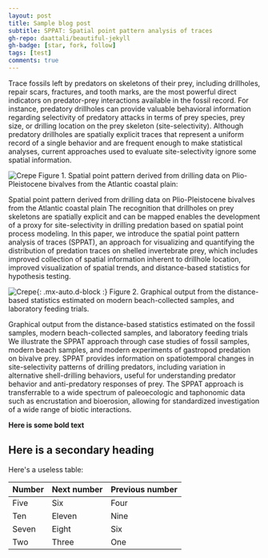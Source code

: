 ```yaml
---
layout: post
title: Sample blog post
subtitle: SPPAT: Spatial point pattern analysis of traces
gh-repo: daattali/beautiful-jekyll
gh-badge: [star, fork, follow]
tags: [test]
comments: true
---
```


Trace fossils left by predators on skeletons of their prey, including drillholes, repair scars, fractures, and tooth marks, are the most powerful direct indicators on predator-prey interactions available in the fossil record. For instance, predatory drillholes can provide valuable behavioral information regarding selectivity of predatory attacks in terms of prey species, prey size, or drilling location on the prey skeleton (site-selectivity). Although predatory drillholes are spatially explicit traces that represent a uniform record of a single behavior and are frequent enough to make statistical analyses, current approaches used to evaluate site-selectivity ignore some spatial information.

![Crepe](https://s3-media3.fl.yelpcdn.com/bphoto/cQ1Yoa75m2yUFFbY2xwuqw/348s.jpg)
Figure 1. Spatial point pattern derived from drilling data on Plio-Pleistocene bivalves from the Atlantic coastal plain:

Spatial point pattern derived from drilling data on Plio-Pleistocene bivalves from the Atlantic coastal plain
The recognition that drillholes on prey skeletons are spatially explicit and can be mapped enables the development of a proxy for site-selectivity in drilling predation based on spatial point process modeling. In this paper, we introduce the spatial point pattern analysis of traces (SPPAT), an approach for visualizing and quantifying the distribution of predation traces on shelled invertebrate prey, which includes improved collection of spatial information inherent to drillhole location, improved visualization of spatial trends, and distance-based statistics for hypothesis testing.

![Crepe](https://s3-media3.fl.yelpcdn.com/bphoto/cQ1Yoa75m2yUFFbY2xwuqw/348s.jpg){: .mx-auto.d-block :}
Figure 2. Graphical output from the distance-based statistics estimated on modern beach-collected samples, and laboratory feeding trials.

Graphical output from the distance-based statistics estimated on the fossil samples, modern beach-collected samples, and laboratory feeding trials
We illustrate the SPPAT approach through case studies of fossil samples, modern beach samples, and modern experiments of gastropod predation on bivalve prey. SPPAT provides information on spatiotemporal changes in site-selectivity patterns of drilling predators, including variation in alternative shell-drilling behaviors, useful for understanding predator behavior and anti-predatory responses of prey. The SPPAT approach is transferrable to a wide spectrum of paleoecologic and taphonomic data such as encrustation and bioerosion, allowing for standardized investigation of a wide range of biotic interactions.



**Here is some bold text**

## Here is a secondary heading

Here's a useless table:

| Number | Next number | Previous number |
| :------ |:--- | :--- |
| Five | Six | Four |
| Ten | Eleven | Nine |
| Seven | Eight | Six |
| Two | Three | One |

